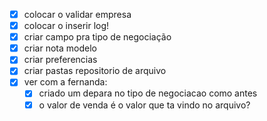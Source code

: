 - [x] colocar o validar empresa
- [x] colocar o inserir log!
- [x] criar campo pra tipo de negociação
- [x] criar nota modelo
- [x] criar preferencias
- [x] criar pastas repositorio de arquivo
- [x] ver com a fernanda:
	- [x] criado um depara no tipo de negociacao como antes
	- [x] o valor de venda é o valor que ta vindo no arquivo?